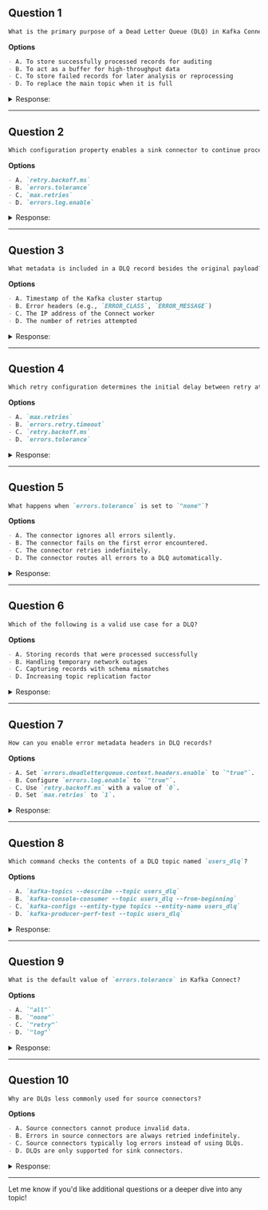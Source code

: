 ## Question 1

```markdown  
What is the primary purpose of a Dead Letter Queue (DLQ) in Kafka Connect?  
```  

**Options**
```markdown  
- A. To store successfully processed records for auditing  
- B. To act as a buffer for high-throughput data  
- C. To store failed records for later analysis or reprocessing  
- D. To replace the main topic when it is full  
```  

<details><summary>Response:</summary>  

**Answer:** C

**Explanation:**

```markdown  
A DLQ is specifically designed to capture records that fail processing, enabling debugging and recovery.  

- A. Successfully processed records are stored in the destination system or output topic.  
- B. Buffering is handled by Kafka topics, not DLQs.  
- C. Correct. DLQs isolate failed records for troubleshooting.  
- D. DLQs do not replace main topics; they complement them.  
```  

</details>  

---  

## Question 2

```markdown  
Which configuration property enables a sink connector to continue processing despite errors?  
```  

**Options**
```markdown  
- A. `retry.backoff.ms`  
- B. `errors.tolerance`  
- C. `max.retries`  
- D. `errors.log.enable`  
```  

<details><summary>Response:</summary>  

**Answer:** B

**Explanation:**

```markdown  
`errors.tolerance` set to `"all"` allows the connector to skip or route errors to a DLQ without failing.  

- A. `retry.backoff.ms` controls retry delays but does not enable error tolerance.  
- B. Correct. This property determines whether to tolerate errors.  
- C. `max.retries` limits retry attempts but does not override `errors.tolerance`.  
- D. `errors.log.enable` logs errors but does not affect processing continuity.  
```  

</details>  

---  

## Question 3

```markdown  
What metadata is included in a DLQ record besides the original payload?  
```  

**Options**
```markdown  
- A. Timestamp of the Kafka cluster startup  
- B. Error headers (e.g., `ERROR_CLASS`, `ERROR_MESSAGE`)  
- C. The IP address of the Connect worker  
- D. The number of retries attempted  
```  

<details><summary>Response:</summary>  

**Answer:** B

**Explanation:**

```markdown  
DLQ records include error headers for debugging, such as the exception class and message.  

- A. Cluster startup time is irrelevant to failed records.  
- B. Correct. Headers provide context about the failure.  
- C. Worker IP is not part of the DLQ record.  
- D. Retry count is not explicitly stored in the DLQ.  
```  

</details>  

---  

## Question 4

```markdown  
Which retry configuration determines the initial delay between retry attempts?  
```  

**Options**
```markdown  
- A. `max.retries`  
- B. `errors.retry.timeout`  
- C. `retry.backoff.ms`  
- D. `errors.tolerance`  
```  

<details><summary>Response:</summary>  

**Answer:** C

**Explanation:**

```markdown  
`retry.backoff.ms` defines the initial (and often exponential) delay between retries.  

- A. `max.retries` sets the maximum number of attempts.  
- B. `errors.retry.timeout` sets the total retry window.  
- C. Correct. This property controls the retry delay.  
- D. `errors.tolerance` enables/disables error handling.  
```  

</details>  

---  

## Question 5

```markdown  
What happens when `errors.tolerance` is set to `"none"`?  
```  

**Options**
```markdown  
- A. The connector ignores all errors silently.  
- B. The connector fails on the first error encountered.  
- C. The connector retries indefinitely.  
- D. The connector routes all errors to a DLQ automatically.  
```  

<details><summary>Response:</summary>  

**Answer:** B

**Explanation:**

```markdown  
`"none"` is the default mode, causing the connector to fail immediately on any error.  

- A. Silently ignoring errors requires `"all"` mode.  
- B. Correct. This is the default behavior.  
- C. Retry behavior is controlled separately.  
- D. DLQ routing requires explicit configuration.  
```  

</details>  

---  

## Question 6

```markdown  
Which of the following is a valid use case for a DLQ?  
```  

**Options**
```markdown  
- A. Storing records that were processed successfully  
- B. Handling temporary network outages  
- C. Capturing records with schema mismatches  
- D. Increasing topic replication factor  
```  

<details><summary>Response:</summary>  

**Answer:** C

**Explanation:**

```markdown  
DLQs are designed for unrecoverable errors like schema mismatches or invalid data.  

- A. Successfully processed records do not belong in a DLQ.  
- B. Network outages are typically handled by retries, not DLQs.  
- C. Correct. Schema mismatches are a common DLQ use case.  
- D. Replication factor is a topic configuration, unrelated to DLQs.  
```  

</details>  

---  

## Question 7

```markdown  
How can you enable error metadata headers in DLQ records?  
```  

**Options**
```markdown  
- A. Set `errors.deadletterqueue.context.headers.enable` to `"true"`.  
- B. Configure `errors.log.enable` to `"true"`.  
- C. Use `retry.backoff.ms` with a value of `0`.  
- D. Set `max.retries` to `1`.  
```  

<details><summary>Response:</summary>  

**Answer:** A

**Explanation:**

```markdown  
This property explicitly enables error headers in DLQ records for debugging.  

- A. Correct. This configuration adds error context to headers.  
- B. `errors.log.enable` logs errors but does not affect DLQ headers.  
- C. `retry.backoff.ms` controls retry delays, not headers.  
- D. `max.retries` limits attempts but does not enable headers.  
```  

</details>  

---  

## Question 8

```markdown  
Which command checks the contents of a DLQ topic named `users_dlq`?  
```  

**Options**
```markdown  
- A. `kafka-topics --describe --topic users_dlq`  
- B. `kafka-console-consumer --topic users_dlq --from-beginning`  
- C. `kafka-configs --entity-type topics --entity-name users_dlq`  
- D. `kafka-producer-perf-test --topic users_dlq`  
```  

<details><summary>Response:</summary>  

**Answer:** B

**Explanation:**

```markdown  
The console consumer reads records from the specified topic, including DLQs.  

- A. This describes the topic but does not show records.  
- B. Correct. This command reads DLQ records.  
- C. This manages topic configurations, not data.  
- D. This is a performance testing tool, not for inspection.  
```  

</details>  

---  

## Question 9

```markdown  
What is the default value of `errors.tolerance` in Kafka Connect?  
```  

**Options**
```markdown  
- A. `"all"`  
- B. `"none"`  
- C. `"retry"`  
- D. `"log"`  
```  

<details><summary>Response:</summary>  

**Answer:** B

**Explanation:**

```markdown  
By default, connectors fail on the first error (`"none"` mode).  

- A. `"all"` must be explicitly configured.  
- B. Correct. This is the default strict mode.  
- C. `"retry"` is not a valid value.  
- D. `"log"` is not a valid value.  
```  

</details>  

---  

## Question 10

```markdown  
Why are DLQs less commonly used for source connectors?  
```  

**Options**
```markdown  
- A. Source connectors cannot produce invalid data.  
- B. Errors in source connectors are always retried indefinitely.  
- C. Source connectors typically log errors instead of using DLQs.  
- D. DLQs are only supported for sink connectors.  
```  

<details><summary>Response:</summary>  

**Answer:** C

**Explanation:**

```markdown  
Source connectors often log errors (via `errors.log.enable`) since they pull data rather than push it.  

- A. Source connectors can produce invalid data (e.g., parsing failures).  
- B. Retry behavior depends on configuration, not connector type.  
- C. Correct. Logging is the preferred method for source connectors.  
- D. DLQs can be used for both, but are more common in sinks.  
```  

</details>  

---  

Let me know if you'd like additional questions or a deeper dive into any topic!